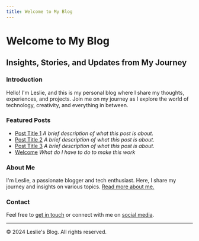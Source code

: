 ```yaml
---
title: Welcome to My Blog
---
```


# Welcome to My Blog
## Insights, Stories, and Updates from My Journey

### Introduction
Hello! I'm Leslie, and this is my personal blog where I share my thoughts, experiences, and projects. Join me on my journey as I explore the world of technology, creativity, and everything in between.

### Featured Posts
- [Post Title 1](#)
  *A brief description of what this post is about.*
- [Post Title 2](#)
  *A brief description of what this post is about.*
- [Post Title 3](#)
  *A brief description of what this post is about.*
- [Welcome](#)
  *What do I have to do to make this work*

### About Me
I'm Leslie, a passionate blogger and tech enthusiast. Here, I share my journey and insights on various topics. [Read more about me.](#)

### Contact
Feel free to [get in touch](mailto:your-email@example.com) or connect with me on [social media](#).

---

© 2024 Leslie's Blog. All rights reserved.
